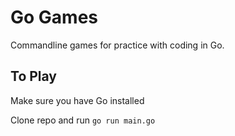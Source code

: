 # Go Games

Commandline games for practice with coding in Go.

## To Play
Make sure you have Go installed

Clone repo and run `go run main.go`